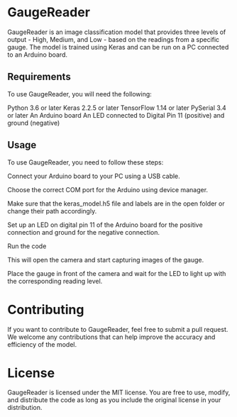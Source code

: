 # GaugeReader
GaugeReader is an image classification model that provides three levels of output - High, Medium, and Low - based on the readings from a specific gauge. The model is trained using Keras and can be run on a PC connected to an Arduino board.

## Requirements
To use GaugeReader, you will need the following:

Python 3.6 or later
Keras 2.2.5 or later
TensorFlow 1.14 or later
PySerial 3.4 or later
An Arduino board
An LED connected to Digital Pin 11 (positive) and ground (negative)


## Usage

To use GaugeReader, you need to follow these steps:

Connect your Arduino board to your PC using a USB cable.

Choose the correct COM port for the Arduino using device manager.

Make sure that the keras_model.h5 file and labels are in the open folder or change their path accordingly.

Set up an LED on digital pin 11 of the Arduino board for the positive connection and ground for the negative connection.

Run the code

This will open the camera and start capturing images of the gauge.

Place the gauge in front of the camera and wait for the LED to light up with the corresponding reading level.

# Contributing
If you want to contribute to GaugeReader, feel free to submit a pull request. We welcome any contributions that can help improve the accuracy and efficiency of the model.

# License
GaugeReader is licensed under the MIT license. You are free to use, modify, and distribute the code as long as you include the original license in your distribution.

